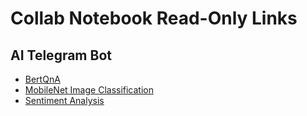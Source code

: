 # Collab Notebook Read-Only Links
## AI Telegram Bot
* [BertQnA](https://tinyurl.com/gs-imda-2024-bertqna)
* [MobileNet Image Classification](https://tinyurl.com/gs-imda-2024-mobilenet)
* [Sentiment Analysis](https://tinyurl.com/gs-imda-2024-sentiment)
